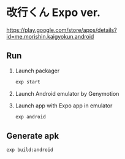 # 改行くん Expo ver.

https://play.google.com/store/apps/details?id=me.morishin.kaigyokun.android

## Run

1. Launch packager
    ```sh
    exp start
    ```

1. Launch Android emulator by Genymotion

1. Launch app with Expo app in emulator
    ```sh
    exp android
    ```
## Generate apk

```sh
exp build:android
```
